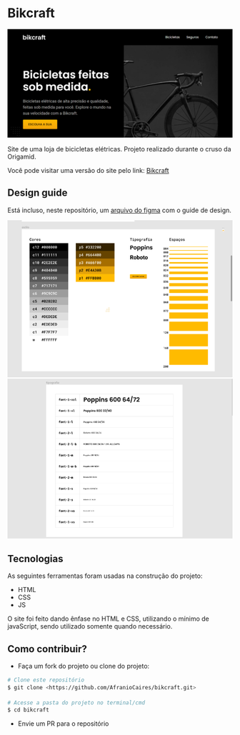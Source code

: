 # Bikcraft

![Fotografia final do projeto](./.github/preview.png)

Site de uma loja de bicicletas elétricas. Projeto realizado durante o cruso da Origamid.

Você pode visitar uma versão do site pelo link:
[Bikcraft](https://afraniocaires.github.io/bikcraft)

## Design guide

Está incluso, neste repositório, um [arquivo do figma](./Figma/bikcraft-figma.fig) com o guide de design.

![Fotografia do design](./.github/design.png)
![Fotografia da tipografia do design design](./.github/designType.png)

## Tecnologias

As seguintes ferramentas foram usadas na construção do projeto:

- HTML
- CSS
- JS

O site foi feito dando ênfase no HTML e CSS, utilizando o mínimo de javaScript, sendo utilizado somente quando necessário.

## Como contribuir?

- Faça um fork do projeto ou clone do projeto:

```bash
# Clone este repositório
$ git clone <https://github.com/AfranioCaires/bikcraft.git>

# Acesse a pasta do projeto no terminal/cmd
$ cd bikcraft
```

- Envie um PR para o repositório
